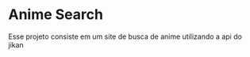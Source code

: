 <h1>Anime Search</h1>

<p>Esse projeto consiste em um site de busca de anime utilizando a api do jikan



